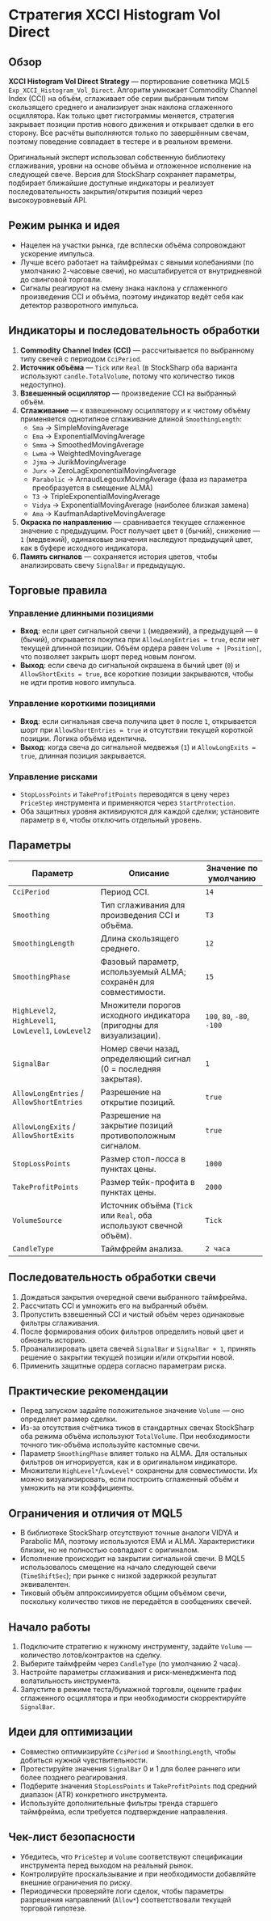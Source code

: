 # Стратегия XCCI Histogram Vol Direct

## Обзор
**XCCI Histogram Vol Direct Strategy** — портирование советника MQL5 `Exp_XCCI_Histogram_Vol_Direct`. Алгоритм умножает Commodity Channel Index (CCI) на объём, сглаживает обе серии выбранным типом скользящего среднего и анализирует знак наклона сглаженного осциллятора. Как только цвет гистограммы меняется, стратегия закрывает позиции против нового движения и открывает сделки в его сторону. Все расчёты выполняются только по завершённым свечам, поэтому поведение совпадает в тестере и в реальном времени.

Оригинальный эксперт использовал собственную библиотеку сглаживания, уровни на основе объёма и отложенное исполнение на следующей свече. Версия для StockSharp сохраняет параметры, подбирает ближайшие доступные индикаторы и реализует последовательность закрытия/открытия позиций через высокоуровневый API.

## Режим рынка и идея
- Нацелен на участки рынка, где всплески объёма сопровождают ускорение импульса.
- Лучше всего работает на таймфреймах с явными колебаниями (по умолчанию 2-часовые свечи), но масштабируется от внутридневной до свинговой торговли.
- Сигналы реагируют на смену знака наклона у сглаженного произведения CCI и объёма, поэтому индикатор ведёт себя как детектор разворотного импульса.

## Индикаторы и последовательность обработки
1. **Commodity Channel Index (CCI)** — рассчитывается по выбранному типу свечей с периодом `CciPeriod`.
2. **Источник объёма** — `Tick` или `Real` (в StockSharp оба варианта используют `candle.TotalVolume`, потому что количество тиков недоступно).
3. **Взвешенный осциллятор** — произведение CCI на выбранный объём.
4. **Сглаживание** — к взвешенному осциллятору и к чистому объёму применяется однотипное сглаживание длиной `SmoothingLength`:
   - `Sma` → SimpleMovingAverage
   - `Ema` → ExponentialMovingAverage
   - `Smma` → SmoothedMovingAverage
   - `Lwma` → WeightedMovingAverage
   - `Jjma` → JurikMovingAverage
   - `Jurx` → ZeroLagExponentialMovingAverage
   - `Parabolic` → ArnaudLegouxMovingAverage (фаза из параметра преобразуется в смещение ALMA)
   - `T3` → TripleExponentialMovingAverage
   - `Vidya` → ExponentialMovingAverage (наиболее близкая замена)
   - `Ama` → KaufmanAdaptiveMovingAverage
5. **Окраска по направлению** — сравнивается текущее сглаженное значение с предыдущим. Рост получает цвет `0` (бычий), снижение — `1` (медвежий), одинаковые значения наследуют предыдущий цвет, как в буфере исходного индикатора.
6. **Память сигналов** — сохраняется история цветов, чтобы анализировать свечу `SignalBar` и предыдущую.

## Торговые правила
### Управление длинными позициями
- **Вход**: если цвет сигнальной свечи `1` (медвежий), а предыдущей — `0` (бычий), открывается покупка при `AllowLongEntries = true`, если нет текущей длинной позиции. Объём ордера равен `Volume + |Position|`, что позволяет закрыть шорт перед новым лонгом.
- **Выход**: если свеча до сигнальной окрашена в бычий цвет (`0`) и `AllowShortExits = true`, все короткие позиции закрываются, чтобы не идти против нового импульса.

### Управление короткими позициями
- **Вход**: если сигнальная свеча получила цвет `0` после `1`, открывается шорт при `AllowShortEntries = true` и отсутствии текущей короткой позиции. Логика объёма идентична.
- **Выход**: когда свеча до сигнальной медвежья (`1`) и `AllowLongExits = true`, длинная позиция закрывается.

### Управление рисками
- `StopLossPoints` и `TakeProfitPoints` переводятся в цену через `PriceStep` инструмента и применяются через `StartProtection`.
- Оба защитных уровня активируются для каждой сделки; установите параметр в `0`, чтобы отключить отдельный уровень.

## Параметры
| Параметр | Описание | Значение по умолчанию |
|----------|----------|-----------------------|
| `CciPeriod` | Период CCI. | `14` |
| `Smoothing` | Тип сглаживания для произведения CCI и объёма. | `T3` |
| `SmoothingLength` | Длина скользящего среднего. | `12` |
| `SmoothingPhase` | Фазовый параметр, используемый ALMA; сохранён для совместимости. | `15` |
| `HighLevel2`, `HighLevel1`, `LowLevel1`, `LowLevel2` | Множители порогов исходного индикатора (пригодны для визуализации). | `100`, `80`, `-80`, `-100` |
| `SignalBar` | Номер свечи назад, определяющий сигнал (0 = последняя закрытая). | `1` |
| `AllowLongEntries` / `AllowShortEntries` | Разрешение на открытие позиций. | `true` |
| `AllowLongExits` / `AllowShortExits` | Разрешение на закрытие позиций противоположным сигналом. | `true` |
| `StopLossPoints` | Размер стоп-лосса в пунктах цены. | `1000` |
| `TakeProfitPoints` | Размер тейк-профита в пунктах цены. | `2000` |
| `VolumeSource` | Источник объёма (`Tick` или `Real`, оба используют свечной объём). | `Tick` |
| `CandleType` | Таймфрейм анализа. | `2 часа` |

## Последовательность обработки свечи
1. Дождаться закрытия очередной свечи выбранного таймфрейма.
2. Рассчитать CCI и умножить его на выбранный объём.
3. Пропустить взвешенный CCI и чистый объём через одинаковые фильтры сглаживания.
4. После формирования обоих фильтров определить новый цвет и обновить историю.
5. Проанализировать цвета свечей `SignalBar` и `SignalBar + 1`, принять решение о закрытии текущей позиции и/или открытии новой.
6. Применить защитные ордера согласно параметрам риска.

## Практические рекомендации
- Перед запуском задайте положительное значение `Volume` — оно определяет размер сделки.
- Из-за отсутствия счётчика тиков в стандартных свечах StockSharp оба режима объёма используют `TotalVolume`. При необходимости точного тик-объёма используйте кастомные свечи.
- Параметр `SmoothingPhase` влияет только на ALMA. Для остальных фильтров он игнорируется, как и в оригинальном индикаторе.
- Множители `HighLevel*`/`LowLevel*` сохранены для совместимости. Их можно визуализировать, если построить сглаженный объём и умножить на эти коэффициенты.

## Ограничения и отличия от MQL5
- В библиотеке StockSharp отсутствуют точные аналоги VIDYA и Parabolic MA, поэтому используются EMA и ALMA. Характеристики близки, но не полностью совпадают с оригиналом.
- Исполнение происходит на закрытии сигнальной свечи. В MQL5 использовалось смещение на начало следующей свечи (`TimeShiftSec`); при рынке с низкой задержкой результат эквивалентен.
- Тиковый объём аппроксимируется общим объёмом свечи, поскольку количество тиков не передаётся в сообщениях свечей.

## Начало работы
1. Подключите стратегию к нужному инструменту, задайте `Volume` — количество лотов/контрактов на сделку.
2. Выберите таймфрейм через `CandleType` (по умолчанию 2 часа).
3. Настройте параметры сглаживания и риск-менеджмента под волатильность инструмента.
4. Запустите в режиме теста/бумажной торговли, оцените график сглаженного осциллятора и при необходимости скорректируйте `SignalBar`.

## Идеи для оптимизации
- Совместно оптимизируйте `CciPeriod` и `SmoothingLength`, чтобы добиться нужной чувствительности.
- Протестируйте значения `SignalBar` 0 и 1 для более раннего или более позднего реагирования.
- Подберите значения `StopLossPoints` и `TakeProfitPoints` под средний диапазон (ATR) конкретного инструмента.
- Используйте дополнительные фильтры тренда старшего таймфрейма, если требуется подтверждение направления.

## Чек-лист безопасности
- Убедитесь, что `PriceStep` и `Volume` соответствуют спецификации инструмента перед выходом на реальный рынок.
- Контролируйте проскальзывание и при необходимости добавляйте внешние ограничения по риску.
- Периодически проверяйте логи сделок, чтобы параметры разрешения направлений (`Allow*`) соответствовали текущей торговой гипотезе.

